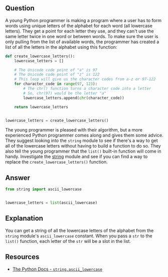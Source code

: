 ## Question


A young Python programmer is making a program where a user has to form words using unique letters of the alphabet for each word (all lowercase letters). They get a point for each letter they use, and they can't use the same letter twice in one word or between words. To make sure the user is only pulling from the list of available words, the programmer has created a list of all the letters in the alphabet using this function: 


```python
def create_lowercase_letters():
    lowercase_letters = []

    # The Unicode code point of "a" is 97
    # The Unicode code point of "z" is 122
    # This loop will give us the character codes from a-z or 97-122
    for character_code in range(97, 123):
        # The chr() function turns a character code into a letter
        # So, chr(97) would be the letter "a"
        lowercase_letters.append(chr(character_code))

    return lowercase_letters


lowercase_letters = create_lowercase_letters()
```

The young programmer is pleased with their algorithm, but a more experienced Python programmer comes along and gives them some advice. They suggest looking into the `string` module to see if there's a way to get all of the lowercase letters without having to build a function to do so. They also tell the young programmer that the `list()` built-in function will come in handy. Investigate the [string](https://docs.python.org/3/library/string.html) module and see if you can find a way to replace the `create_lowercase_letters()` function.

## Answer

```python
from string import ascii_lowercase


lowercase_letters = list(ascii_lowercase)
```

## Explanation

You can get a string of all the lowercase letters of the alphabet from the `string` module's `ascii_lowercase` constant. When you pass a `str` to the `list()` function, each letter of the `str` will be a slot in the list.

## Resources

-   [The Python Docs - `string.ascii_lowercase`](https://docs.python.org/3/library/string.html#string.ascii_lowercase)
